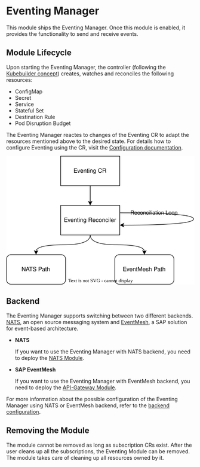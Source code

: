 # Eventing Manager

This module ships the Eventing Manager. Once this module is enabled, it provides the functionality to send and receive events.

## Module Lifecycle

Upon starting the Eventing Manager, the controller (following the [Kubebuilder concept](https://book.kubebuilder.io/architecture.html)) creates, watches and reconciles the following resources:

- ConfigMap
- Secret
- Service
- Stateful Set
- Destination Rule
- Pod Disruption Budget

The Eventing Manager reactes to changes of the Eventing CR to adapt the resources mentioned above to the desired state. For details how to configure Eventing using the CR, visit the [Configuration documentation](02-configuration.md).

![Eventing Manager reconciliation loop](../assets/reconcileLoop.svg)

## Backend

The Eventing Manager supports switching between two different backends. [NATS](https://nats.io/about/), an open source messaging system and [EventMesh](https://help.sap.com/docs/event-mesh/event-mesh/what-is-sap-event-mesh), a SAP solution for event-based architecture.

- **NATS**
  
  If you want to use the Eventing Manager with NATS backend, you need to deploy the [NATS Module](https://github.com/kyma-project/nats-manager).

- **SAP EventMesh**

  If you want to use the Eventing Manager with EventMesh backend, you need to deploy the [API-Gateway Module](https://github.com/kyma-project/api-gateway).

For more information about the possible configuration of the Eventing Manager using NATS or EventMesh backend, refer to the [backend configuration](02-configuration.md#reference).

## Removing the Module

The module cannot be removed as long as subscription CRs exist. After the user cleans up all the subscriptions, the Eventing Module can be removed. The module takes care of cleaning up all resources owned by it.
